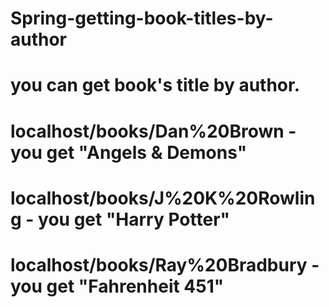 # Spring-getting-book-titles-by-author

# you can get book's title by author. 
# localhost/books/Dan%20Brown - you get "Angels & Demons" 
# localhost/books/J%20K%20Rowling - you get "Harry Potter"
# localhost/books/Ray%20Bradbury - you get "Fahrenheit 451"
